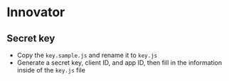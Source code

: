 # Innovator

## Secret key
- Copy the `key.sample.js` and rename it to `key.js`
- Generate a secret key, client ID, and app ID, then fill in the information inside of the `key.js` file